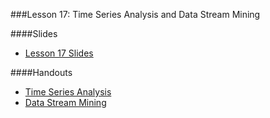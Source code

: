 ###Lesson 17: Time Series Analysis and Data Stream Mining

####Slides
- [ Lesson 17 Slides ](lec17.pdf)

####Handouts
- [Time Series Analysis](https://github.com/pburkard88/DS_BOS_07/blob/master/Notebooks/17_Time_Series_Analysis.ipynb)
- [Data Stream Mining](https://github.com/pburkard88/DS_BOS_07/blob/master/Notebooks/17_Data_Streams_Demo.ipynb)